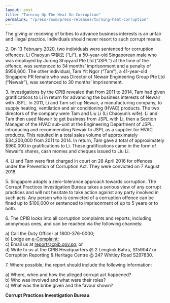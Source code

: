 ```yaml
---
layout: post
title: "Turning Up The Heat On Corruption"
permalink: "/press-room/press-releases/turning-heat-corruption"
---
```

The giving or receiving of bribes to advance business interests is an unfair and illegal practice. Individuals should never resort to such corrupt means.

2\.        On 13 February 2020, two individuals were sentenced for corruption offences. Li Chaoyun 李朝云 (“Li”), a 50-year-old Singaporean male who was employed by Jurong Shipyard Pte Ltd (“JSPL”) at the time of the offence, was sentenced to 34 months’ imprisonment and a penalty of $956,600. The other individual, Tam Yit Ngor (“Tam”), a 41-year-old Singapore PR female who was Director of Newair Engineering Group Pte Ltd (“Newair”), was sentenced to 30 months’ imprisonment.

3\.         Investigations by the CPIB revealed that from 2011 to 2014, Tam had given gratifications to Li in return for advancing the business interests of Newair with JSPL. In 2011, Li and Tam set up Newair, a manufacturing company, to supply heating, ventilation and air conditioning (HVAC) products. The two directors of the company were Tam and Liu Li (Li Chaoyun’s wife). Li and Tam then used Newair to get business from JSPL with Li, then a Section Manager of the HVAC sub-unit at the Engineering Department of JSPL, introducing and recommending Newair to JSPL as a supplier for HVAC products. This resulted in a total sales volume of approximately $34,200,000 from 2011 to 2014. In return, Tam gave a total of approximately $960,000 in gratifications to Li. These gratifications came in the form of Newair’s shares, cash monies and cheques issued to Liu Li.

4\.         Li and Tam were first charged in court on 28 April 2016 for offences under the Prevention of Corruption Act. They were convicted on 7 August 2018.

5\.         Singapore adopts a zero-tolerance approach towards corruption. The Corrupt Practices Investigation Bureau takes a serious view of any corrupt practices and will not hesitate to take action against any party involved in such acts. Any person who is convicted of a corruption offence can be fined up to $100,000 or sentenced to imprisonment of up to 5 years or to both.

6\.         The CPIB looks into all corruption complaints and reports, including anonymous ones, and can be reached via the following channels:

a) Call the Duty Officer at 1800-376-0000;<br />
b) Lodge an [e-Complaint](/e-services/e-complaint-for-corrupt-conduct);<br>
c) Email us at <a class="spamspan" href="mailto:report@cpib.gov.sg">report@cpib.gov.sg</a>; or<br />
d) Write to us at the CPIB Headquarters @ 2 Lengkok Bahru, S159047 or Corruption Reporting & Heritage Centre @ 247 Whitley Road S297830.

7\.        Where possible, the report should include the following information:

a) Where, when and how the alleged corrupt act happened?<br />
b) Who was involved and what were their roles?<br />
c) What was the bribe given and the favour shown?

**Corrupt Practices Investigation Bureau**
